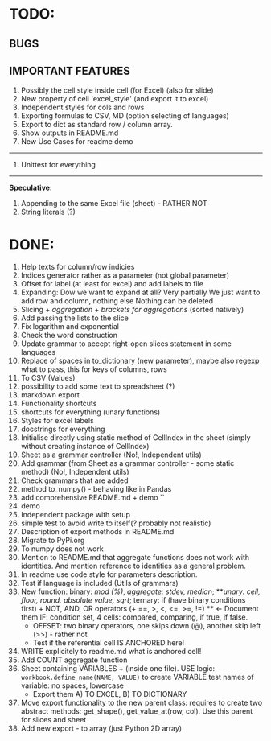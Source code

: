 # TODO:
## BUGS

## IMPORTANT FEATURES
1. Possibly the cell style inside cell (for Excel) (also for slide)
1. New property of cell 'excel_style' (and export it to excel)
1. Independent styles for cols and rows
1. Exporting formulas to CSV, MD (option selecting of languages)
1. Export to dict as standard row / column array.
1. Show outputs in README.md
1. New Use Cases for readme demo
---
1. Unittest for everything
---
**Speculative:**

1. Appending to the same Excel file (sheet) - RATHER NOT
1. String literals (?)
# DONE:
1. Help texts for column/row indicies
1. Indices generator rather as a parameter (not global parameter)
1. Offset for label (at least for excel) and add labels to file
1. Expanding:
    Dow we want to expand at all? Very partially
    We just want to add row and column, nothing else
    Nothing can be deleted
1. Slicing + _aggregation_ + _brackets for aggregations_ (sorted natively)
1. Add passing the lists to the slice
1. Fix logarithm and exponential
1. Check the word construction
1. Update grammar to accept right-open slices statement in some languages
1. Replace of spaces in to_dictionary (new parameter), maybe also regexp what
    to pass, this for keys of columns, rows
1. To CSV (Values)
1. possibility to add some text to spreadsheet (?)
1. markdown export
1. Functionality shortcuts
1. shortcuts for everything (unary functions)
1. Styles for excel labels
1. docstrings for everything
1. Initialise directly using static method of CellIndex in
    the sheet (simply without creating instance of CellIndex)
1. Sheet as a grammar controller (No!, Independent utils)
1. Add grammar (from Sheet as a grammar controller - some 
    static method) (No!, Independent utils)
1. Check grammars that are added
1. method to_numpy() - behaving like in Pandas
1. add comprehensive README.md + demo ``
1. demo
1. Independent package with setup
1. simple test to avoid write to itself(? probably not realistic)
1. Description of export methods in README.md
1. Migrate to PyPi.org
1. To numpy does not work
1. Mention to README.md that aggregate functions does not work with identities.
    And mention reference to identities as a general problem.
1. In readme use code style for parameters description.
1. Test if language is included (Utils of grammars)
1. New function: binary: _mod (%)_, _aggregate: stdev, median_;
    **_unary: ceil, floor, round, absolute value, sqrt_; 
    ternary: if (have binary conditions first) + 
    NOT, AND, OR operators 
    (+ ==, >, <, <=, >=, !=) ** <- Document them
    IF: condition set, 4 cells: compared, comparing, if true, if false.
    - OFFSET: two binary operators, one skips down (@), another skip left (>>) - rather not  
    - Test if the referential cell IS ANCHORED here!
1. WRITE explicitely to readme.md what is anchored cell!
1. Add COUNT aggregate function
1. Sheet containing VARIABLES + (inside one file). 
    USE logic: `workbook.define_name(NAME, VALUE)` to create VARIABLE
    test names of variable: no spaces, lowercase
    - Export them A) TO EXCEL, B) TO DICTIONARY
1. Move export functionality to the new parent class: requires to create two
    abstract methods: get_shape(), get_value_at(row, col). Use this parent for 
    slices and sheet
1. Add new export - to array (just Python 2D array)
